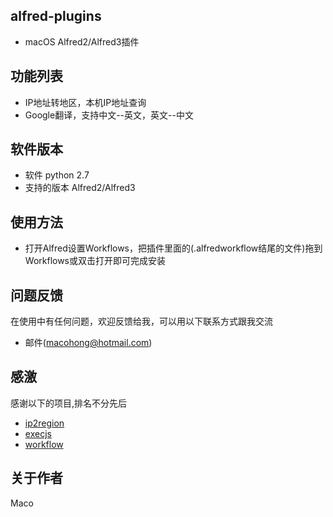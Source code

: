 ## alfred-plugins
* macOS Alfred2/Alfred3插件

## 功能列表
* IP地址转地区，本机IP地址查询
* Google翻译，支持中文--英文，英文--中文

## 软件版本
* 软件 python 2.7
* 支持的版本 Alfred2/Alfred3

## 使用方法
* 打开Alfred设置Workflows，把插件里面的(.alfredworkflow结尾的文件)拖到Workflows或双击打开即可完成安装

## 问题反馈
在使用中有任何问题，欢迎反馈给我，可以用以下联系方式跟我交流

* 邮件(macohong@hotmail.com)

## 感激
感谢以下的项目,排名不分先后
* [ip2region](https://github.com/lionsoul2014/ip2region)
* [execjs](https://github.com/doloopwhile/PyExecJS)
* [workflow](https://github.com/deanishe/alfred-workflow)

## 关于作者
   Maco
